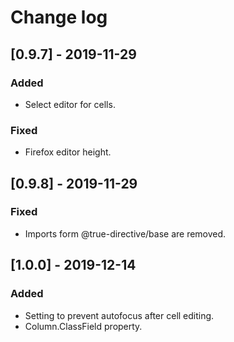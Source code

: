 # Change log

## [0.9.7] - 2019-11-29

### Added

- Select editor for cells.

### Fixed

- Firefox editor height.

## [0.9.8] - 2019-11-29

### Fixed

- Imports form @true-directive/base are removed.

## [1.0.0] - 2019-12-14

### Added

- Setting to prevent autofocus after cell editing.
- Column.ClassField property.
